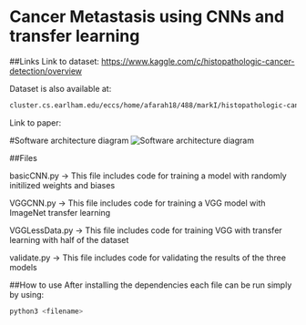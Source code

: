 # Cancer Metastasis using CNNs and transfer learning

##Links
Link to dataset: https://www.kaggle.com/c/histopathologic-cancer-detection/overview

Dataset is also available at:
```bash
cluster.cs.earlham.edu/eccs/home/afarah18/488/markI/histopathologic-cancer-detection
```

Link to paper: 

#Software architecture diagram
![Software architecture diagram](https://portfolios.cs.earlham.edu/wp-content/uploads/2021/03/Screen-Shot-2021-03-22-at-11.42.40-PM.png)

##Files

basicCNN.py -> This file includes code for training a model with randomly initilized weights and biases

VGGCNN.py -> This file includes code for training a VGG model with ImageNet transfer learning

VGGLessData.py -> This file includes code for training VGG with transfer learning with half of the dataset

validate.py -> This file includes code for validating the results of the three models

##How to use
After installing the dependencies each file can be run simply by using:
```bash
python3 <filename>
```